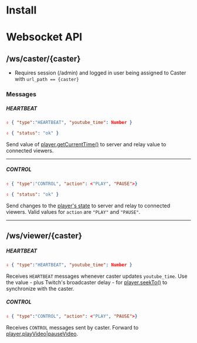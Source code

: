 # Install

# Websocket API

## /ws/caster/{caster}

  - Requires session (/admin) and logged in user being assigned to Caster with `url_path == {caster}`

### Messages
##### HEARTBEAT
```json
⇧ { "type":"HEARTBEAT", "youtube_time": Number }
```
```json
⇩ { "status": "ok" }
```

Send value of [player.getCurrentTime()](https://developers.google.com/youtube/iframe_api_reference#getCurrentTime) to server and relay value to connected viewers.

---

##### CONTROL

```json
⇧ { "type":"CONTROL", "action": <"PLAY", "PAUSE">}
```
```json
⇩ { "status": "ok" }
```
Send changes to the [player's state](https://developers.google.com/youtube/iframe_api_reference#getPlayerState) to server and relay to connected viewers. Valid values for `action` are `"PLAY"` and `"PAUSE"`.

---

## /ws/viewer/{caster}
##### HEARTBEAT
```json
⇩ { "type":"HEARTBEAT", "youtube_time": Number }
```
Receives `HEARTBEAT` messages whenever caster updates `youtube_time`. Use the value - plus Twitch's broadcaster delay - for [player.seekTo()](https://developers.google.com/youtube/iframe_api_reference#seekTo) to synchronize with the caster.

##### CONTROL
```json
⇩ { "type":"CONTROL", "action": <"PLAY", "PAUSE">}
```
Receives `CONTROL` messages sent by caster. Forward to [player.playVideo|pauseVideo](https://developers.google.com/youtube/iframe_api_reference#playVideo).

